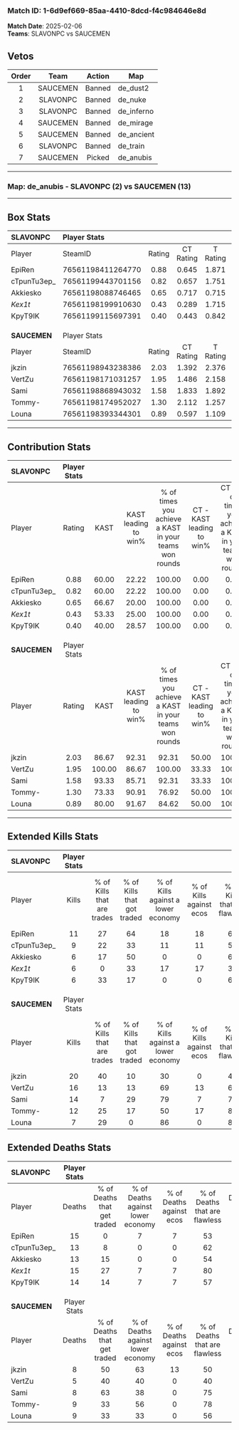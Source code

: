 ### Match ID: 1-6d9ef669-85aa-4410-8dcd-f4c984646e8d  
**Match Date**: 2025-02-06  
**Teams**: SLAVONPC vs SAUCEMEN  

## Vetos  

| Order | Team | Action | Map |
| :---: | :--: | :----: | --- |
| 1 | SAUCEMEN | Banned | de_dust2 |
| 2 | SLAVONPC | Banned | de_nuke |
| 3 | SLAVONPC | Banned | de_inferno |
| 4 | SAUCEMEN | Banned | de_mirage |
| 5 | SAUCEMEN | Banned | de_ancient |
| 6 | SLAVONPC | Banned | de_train |
| 7 | SAUCEMEN | Picked | de_anubis |

---  

### **Map**: de_anubis - SLAVONPC (2) vs SAUCEMEN (13)  
---  

## Box Stats  

| **SLAVONPC** | Player Stats      |        |           |          |        |       |       |         |        |      |     |
| :- | :- | :-: | :-: | :-: | :-: | :-: | :-: | :-: | :-: | :-: | :-: |
| Player       | SteamID           | Rating | CT Rating | T Rating |  KAST  |  ADR  | Kills | Assists | Deaths | K/D  | HS% |
| EpiRen       | 76561198411264770 |  0.88  |   0.645   |  1.871   | 60.00  | 82.1  |  11   |    2    |   15   | 0.73 | 81  |
| cTpunTu3ep_  | 76561199443701156 |  0.82  |   0.657   |  1.751   | 60.00  | 76.5  |   9   |    3    |   13   | 0.69 | 66  |
| Akkiesko     | 76561198088746465 |  0.65  |   0.717   |  0.715   | 66.67  | 60.5  |   6   |    3    |   13   | 0.46 | 83  |
| _Kex1t_      | 76561198199910630 |  0.43  |   0.289   |  1.715   | 53.33  | 50.6  |   6   |    1    |   15   | 0.40 | 50  |
| KpyT9lK      | 76561199115697391 |  0.40  |   0.443   |  0.842   | 40.00  | 58.3  |   6   |    2    |   14   | 0.43 | 16  |
|              |                   |        |           |          |        |       |       |         |        |      |     |
|              |                   |        |           |          |        |       |       |         |        |      |     |
|              |                   |        |           |          |        |       |       |         |        |      |     |
| **SAUCEMEN** | Player Stats      |        |           |          |        |       |       |         |        |      |     |
| Player       | SteamID           | Rating | CT Rating | T Rating |  KAST  |  ADR  | Kills | Assists | Deaths | K/D  | HS% |
| jkzin        | 76561198943238386 |  2.03  |   1.392   |  2.376   | 86.67  | 131.9 |  20   |    7    |   8    | 2.50 | 35  |
| VertZu       | 76561198171031257 |  1.95  |   1.486   |  2.158   | 100.00 | 109.8 |  16   |    9    |   5    | 3.20 | 50  |
| Sami         | 76561198868943032 |  1.58  |   1.833   |  1.892   | 93.33  | 92.9  |  14   |    3    |   8    | 1.75 | 64  |
| Tommy-       | 76561198174952027 |  1.30  |   2.112   |  1.257   | 73.33  | 85.7  |  12   |    8    |   9    | 1.33 | 66  |
| Louna        | 76561198393344301 |  0.89  |   0.597   |  1.109   | 80.00  | 45.3  |   7   |    2    |   9    | 0.78 | 57  |
---  

## Contribution Stats  

| **SLAVONPC** | Player Stats |        |                      |                                                        |                           |                                                             |                          |                                                            |
| :- | :-: | :-: | :-: | :-: | :-: | :-: | :-: | :-: |
| Player       |    Rating    |  KAST  | KAST leading to win% | % of times you achieve a KAST in your teams won rounds | CT - KAST leading to win% | CT - % of times you achieve a KAST in your teams won rounds | T - KAST leading to win% | T - % of times you achieve a KAST in your teams won rounds |
| EpiRen       |     0.88     | 60.00  |        22.22         |                         100.00                         |           0.00            |                            0.00                             |          66.67           |                           100.00                           |
| cTpunTu3ep_  |     0.82     | 60.00  |        22.22         |                         100.00                         |           0.00            |                            0.00                             |          100.00          |                           100.00                           |
| Akkiesko     |     0.65     | 66.67  |        20.00         |                         100.00                         |           0.00            |                            0.00                             |          66.67           |                           100.00                           |
| _Kex1t_      |     0.43     | 53.33  |        25.00         |                         100.00                         |           0.00            |                            0.00                             |          66.67           |                           100.00                           |
| KpyT9lK      |     0.40     | 40.00  |        28.57         |                         100.00                         |           0.00            |                            0.00                             |          100.00          |                           100.00                           |
|              |              |        |                      |                                                        |                           |                                                             |                          |                                                            |
|              |              |        |                      |                                                        |                           |                                                             |                          |                                                            |
|              |              |        |                      |                                                        |                           |                                                             |                          |                                                            |
| **SAUCEMEN** | Player Stats |        |                      |                                                        |                           |                                                             |                          |                                                            |
| Player       |    Rating    |  KAST  | KAST leading to win% | % of times you achieve a KAST in your teams won rounds | CT - KAST leading to win% | CT - % of times you achieve a KAST in your teams won rounds | T - KAST leading to win% | T - % of times you achieve a KAST in your teams won rounds |
| jkzin        |     2.03     | 86.67  |        92.31         |                         92.31                          |           50.00           |                           100.00                            |          100.00          |                           91.67                            |
| VertZu       |     1.95     | 100.00 |        86.67         |                         100.00                         |           33.33           |                           100.00                            |          100.00          |                           100.00                           |
| Sami         |     1.58     | 93.33  |        85.71         |                         92.31                          |           33.33           |                           100.00                            |          100.00          |                           91.67                            |
| Tommy-       |     1.30     | 73.33  |        90.91         |                         76.92                          |           50.00           |                           100.00                            |          100.00          |                           75.00                            |
| Louna        |     0.89     | 80.00  |        91.67         |                         84.62                          |           50.00           |                           100.00                            |          100.00          |                           83.33                            |
---  

## Extended Kills Stats  

| **SLAVONPC** | Player Stats |                            |                            |                                    |                         |                              |                                 |                                       |                    |           |
| :- | :-: | :-: | :-: | :-: | :-: | :-: | :-: | :-: | :-: | :-: |
| Player       |    Kills     | % of Kills that are trades | % of Kills that got traded | % of Kills against a lower economy | % of Kills against ecos | % of Kills that are flawless | % of Kills that are close duels | % of Kills that are assisted by flash | Pistol Round Kills | AWP Kills |
| EpiRen       |      11      |             27             |             64             |                 18                 |           18            |              64              |               18                |                   0                   |         1          |     0     |
| cTpunTu3ep_  |      9       |             22             |             33             |                 11                 |           11            |              56              |                0                |                   0                   |         2          |     0     |
| Akkiesko     |      6       |             17             |             50             |                 0                  |            0            |              67              |               17                |                   0                   |         1          |     0     |
| _Kex1t_      |      6       |             0              |             33             |                 17                 |           17            |              33              |                0                |                  17                   |         2          |     0     |
| KpyT9lK      |      6       |             33             |             17             |                 0                  |            0            |              67              |                0                |                   0                   |         2          |     2     |
|              |              |                            |                            |                                    |                         |                              |                                 |                                       |                    |           |
|              |              |                            |                            |                                    |                         |                              |                                 |                                       |                    |           |
|              |              |                            |                            |                                    |                         |                              |                                 |                                       |                    |           |
| **SAUCEMEN** | Player Stats |                            |                            |                                    |                         |                              |                                 |                                       |                    |           |
| Player       |    Kills     | % of Kills that are trades | % of Kills that got traded | % of Kills against a lower economy | % of Kills against ecos | % of Kills that are flawless | % of Kills that are close duels | % of Kills that are assisted by flash | Pistol Round Kills | AWP Kills |
| jkzin        |      20      |             40             |             10             |                 30                 |            0            |              45              |               10                |                  10                   |         3          |     1     |
| VertZu       |      16      |             13             |             13             |                 69                 |           13            |              63              |               19                |                   6                   |         2          |     0     |
| Sami         |      14      |             7              |             29             |                 79                 |            7            |              71              |               14                |                   7                   |         1          |     0     |
| Tommy-       |      12      |             25             |             17             |                 50                 |           17            |              83              |                0                |                   0                   |         0          |     1     |
| Louna        |      7       |             29             |             0              |                 86                 |            0            |              86              |                0                |                   0                   |         1          |     1     |
## Extended Deaths Stats  

| **SLAVONPC** | Player Stats |                             |                                   |                          |                               |                            |                           |               |
| :- | :-: | :-: | :-: | :-: | :-: | :-: | :-: | :-: |
| Player       |    Deaths    | % of Deaths that get traded | % of Deaths against lower economy | % of Deaths against ecos | % of Deaths that are flawless | % of Deaths that are close | % of Deaths while blinded | Deaths to AWP |
| EpiRen       |      15      |              0              |                 7                 |            7             |              53               |             0              |             0             |       1       |
| cTpunTu3ep_  |      13      |              8              |                 0                 |            0             |              62               |             15             |             8             |       1       |
| Akkiesko     |      13      |             15              |                 0                 |            0             |              54               |             0              |            15             |       0       |
| _Kex1t_      |      15      |             27              |                 7                 |            7             |              80               |             13             |             0             |       1       |
| KpyT9lK      |      14      |             14              |                 7                 |            7             |              57               |             21             |             7             |       0       |
|              |              |                             |                                   |                          |                               |                            |                           |               |
|              |              |                             |                                   |                          |                               |                            |                           |               |
|              |              |                             |                                   |                          |                               |                            |                           |               |
| **SAUCEMEN** | Player Stats |                             |                                   |                          |                               |                            |                           |               |
| Player       |    Deaths    | % of Deaths that get traded | % of Deaths against lower economy | % of Deaths against ecos | % of Deaths that are flawless | % of Deaths that are close | % of Deaths while blinded | Deaths to AWP |
| jkzin        |      8       |             50              |                63                 |            13            |              50               |             13             |             0             |       1       |
| VertZu       |      5       |             40              |                40                 |            0             |              40               |             20             |             0             |       1       |
| Sami         |      8       |             63              |                38                 |            0             |              75               |             0              |             0             |       0       |
| Tommy-       |      9       |             33              |                56                 |            0             |              78               |             0              |             0             |       0       |
| Louna        |      9       |             33              |                33                 |            0             |              56               |             11             |            11             |       0       |
